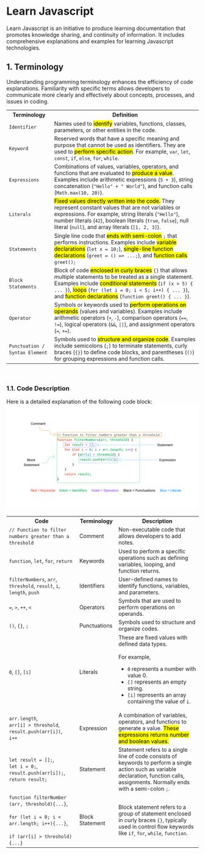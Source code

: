 # Learn Javascript
Learn Javascript is an initiative to produce learning documentation that promotes knowledge sharing, and continuity of information. It includes comprehensive explanations and examples for learning Javascript technologies.

## 1. Terminology
Understanding programming terminology enhances the efficiency of code explanations. Familiarity with specific terms allows developers to communicate more clearly and effectively about concepts, processes, and issues in coding.
<table>
    <tr>
        <th>Terminology</th>
        <th>Definition</th>
    </tr>
    <tr>
        <td><code>Identifier</code></td>
        <td>Names used to <mark>identify</mark> variables, functions, classes, parameters, or other entities in the code.</td>
    </tr>
    <tr>
        <td><code>Keyword</code></td>
        <td>Reserved words that have a specific meaning and purpose that cannot be used as identifiers. They are used to <mark>perform specific action</mark>. For example, <code>var</code>, <code>let</code>, <code>const</code>, <code>if</code>, <code>else</code>, <code>for</code>, <code>while</code>.</td>
    </tr>
    <tr>
        <td><code>Expressions</code></td>
        <td>Combinations of values, variables, operators, and functions that are evaluated to <mark>produce a value</mark>. Examples include arithmetic expressions (<code>5 + 3</code>), string concatenation (<code>"Hello" + " World"</code>), and function calls (<code>Math.max(10, 20)</code>).</td>
    </tr>
    <tr>
        <td><code>Literals</code></td>
        <td><mark>Fixed values directly written into the code.</mark> They represent constant values that are not variables or expressions. For example, string literals (<code>"Hello"</code>), number literals (<code>42</code>), boolean literals (<code>true</code>, <code>false</code>), null literal (<code>null</code>), and array literals (<code>[1, 2, 3]</code>).</td>
    </tr>
    <tr>
        <td><code>Statements</code></td>
        <td>Single line code that <mark>ends with semi-colon</mark> <code>;</code> that performs instructions. Examples include <mark>variable declarations</mark> (<code>let x = 10;</code>), <mark>single-line function declarations</mark> (<code>greet = () => ...;</code>), and <mark>function calls</mark> <code>greet();</code></td>
    </tr>
    <tr>
        <td><code>Block Statements</code></td>
        <td>Block of code <mark>enclosed in curly braces</mark> <code>{}</code> that allows multiple statements to be treated as a single statement. Examples include <mark>conditional statements</mark> (<code>if (x > 5) { ... }</code>), <mark>loops</mark> (<code>for (let i = 0; i < 5; i++) { ... }</code>), and <mark>function declarations</mark> (<code>function greet() { ... }</code>).</td>
    </tr>
    <tr>
        <td><code>Operator</code></td>
        <td>Symbols or keywords used to <mark>perform operations on operands</mark> (values and variables). Examples include arithmetic operators (<code>+</code>, <code>-</code>), comparison operators (<code>==</code>, <code>!=</code>), logical operators (<code>&&</code>, <code>||</code>), and assignment operators (<code>=</code>, <code>+=</code>).</td>
    </tr>
    <tr>
        <td><code>Punctuation / Syntax Element</code></td>
        <td>Symbols used to <mark>structure and organize code</mark>. Examples include semicolons (<code>;</code>) to terminate statements, curly braces (<code>{}</code>) to define code blocks, and parentheses (<code>()</code>) for grouping expressions and function calls.</td>
    </tr>
</table>
<br>

### 1.1. Code Description
Here is a detailed explanation of the following code block:
![Programming Terminology](./assets/images/programming-terminology.jpg)

<table>
    <tr>
        <th>Code</th>
        <th>Terminology</th>
        <th>Description</th>
    </tr>
    <tr>
        <td>
            <code>// Function to filter numbers greater than a threshold</code>
        </td>
        <td>Comment</td>
        <td>Non-executable code that allows developers to add notes.</td>
    </tr>
    <tr>
        <td>
            <code>function</code>,
            <code>let</code>,
            <code>for</code>,
            <code>return</code>
        </td>
        <td>Keywords</td>
        <td>Used to perform a specific operations such as defining variables, looping, and function returns.</td>
    </tr>
    <tr>
        <td>
            <code>filterNumbers</code>,
            <code>arr</code>,
            <code>threshold</code>,
            <code>result</code>,
            <code>i</code>,
            <code>length</code>,
            <code>push</code>
        </td>
        <td>Identifiers</td>
        <td>User-defined names to identify functions, variables, and parameters.</td>
    </tr>
    <tr>
        <td>
            <code>=</code>,
            <code>></code>,
            <code>++</code>,
            <code><</code>
        </td>
        <td>Operators</td>
        <td>Symbols that are used to perform operations on operands.</td>
    </tr>
    <tr>
        <td>
            <code>()</code>,
            <code>{}</code>,
            <code>;</code>
        </td>
        <td>Punctuations</td>
        <td>Symbols used to structure and organize codes.</td>
    </tr>
    <tr>
        <td>
            <code>0</code>,
            <code>[]</code>,
            <code>[i]</code>
        </td>
        <td>Literals</td>
        <td>These are fixed values with defined data types.
        <br>
        <br>
        For example,
            <ul>
                <li>
                    <code>0</code> represents a number with value 0.
                </li>
                <li>
                    <code>[]</code> represents an empty string.
                </li>
                <li>
                    <code>[i]</code> represents an array containing the value of <code>i</code>.
                </li>
            </ul>
        </td>
    </tr>
    <tr>
        <td>
            <code>arr.length</code>,
            <br>
            <code>arr[i] > threshold</code>,
            <br>
            <code>result.push(arr[i])</code>,
            <br>
            <code>i++</code>
        </td>
        <td>Expression</td>
        <td>A combination of variables, operators, and functions to generate a value. <mark>These expressions returns number and boolean values.</mark>
        </td>
    </tr>
    <tr>
        <td>
            <code>let result = [];</code>,
            <br>
            <code>let i = 0;</code>,
            <br>
            <code>result.push(arr[i]);</code>,
            <br>
            <code>return result;</code>
        </td>
        <td>Statement</td>
        <td>Statement refers to a single line of code consists of keywords to perform a single action such as variable declaration, function calls, assignments. Normally ends with a semi-colon <code>;</code>.</mark>
        </td>
    </tr>
    <tr>
        <td>
            <code>function filterNumber (arr, threshold){...}</code>,
            <br>
            <br>
            <code>for (let i = 0; i < arr.length; i++){...}</code>,
            <br>
            <br>
            <code>if (arr[i] > threshold) {...}</code>
        </td>
        <td>Block Statement</td>
        <td>Block statement refers to a group of statement enclosed in curly braces <code>{}</code>, typically used in control flow keywords like <code>if</code>, <code>for</code>, <code>while</code>, <code>function</code>.
        </td>
    </tr>
</table>